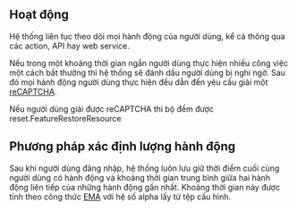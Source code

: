 ## Hoạt động ##

Hệ thống liên tục theo dõi mọi hành động của người dùng, kể cả thông qua các action, API hay web service.

Nếu trong một khoảng thời gian ngắn người dùng thực hiện nhiều công việc một cách bất thường thì hệ thống sẽ đánh dấu người dùng bị nghi ngờ. Sau đó mọi hành động người dùng thực hiện đều dẫn đến yêu cầu giải một [reCAPTCHA](http://www.google.com/recaptcha).

Nếu người dùng giải được reCAPTCHA thì bộ đếm được reset.FeatureRestoreResource

## Phương pháp xác định lượng hành động ##

Sau khi người dùng đăng nhập, hệ thống luôn lưu giữ thời điểm cuối cùng người dùng có hành động và khoảng thời gian trung bình giữa hai hành động liên tiếp của những hành động gần nhất. Khoảng thời gian này được tính theo công thức [EMA](http://en.wikipedia.org/wiki/Moving_average#Exponential_moving_average) với hệ số alpha lấy từ tệp cấu hình.